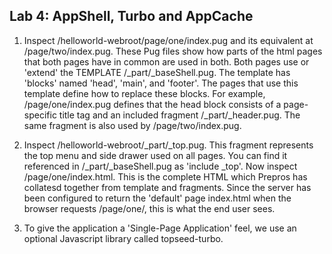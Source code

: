  ## Lab 4: AppShell, Turbo and AppCache

 1. Inspect /helloworld-webroot/page/one/index.pug and its equivalent at /page/two/index.pug. These Pug files show how parts of the html pages that both pages have in common are used in both. Both pages use or 'extend' the TEMPLATE /_part/_baseShell.pug. The template has 'blocks' named 'head', 'main', and 'footer'. The pages that use this template define how to replace these blocks. For example, /page/one/index.pug defines that the head block consists of a page-specific title tag and an included fragment /_part/_header.pug. The same fragment is also used by /page/two/index.pug.

 2. Inspect /helloworld-webroot/_part/_top.pug. This fragment represents the top menu and side drawer used on all pages. You can find it referenced in /_part/_baseShell.pug as 'include _top'. Now inspect /page/one/index.html. This is the complete HTML which Prepros has collatesd together from template and fragments. Since the server has been configured to return the 'default' page index.html when the browser requests /page/one/, this is what the end user sees. 

 3. To give the application a 'Single-Page Application' feel, we use an optional Javascript library called topseed-turbo. 
